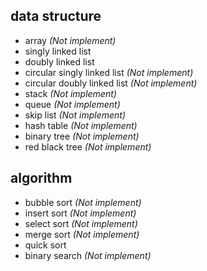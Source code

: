 ## data structure

* array *(Not implement)*
* singly linked list
* doubly linked list
* circular singly linked list *(Not implement)*
* circular doubly linked list *(Not implement)*
* stack *(Not implement)*
* queue *(Not implement)*
* skip list *(Not implement)*
* hash table *(Not implement)*
* binary tree *(Not implement)*
* red black tree *(Not implement)*

## algorithm

* bubble sort *(Not implement)*
* insert sort *(Not implement)*
* select sort *(Not implement)*
* merge sort *(Not implement)*
* quick sort
* binary search *(Not implement)*
